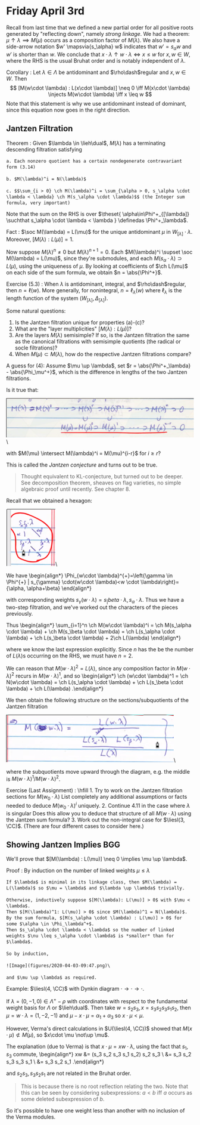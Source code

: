 # Friday April 3rd

Recall from last time that we defined a new partial order for all positive roots generated by "reflecting down", namely *strong linkage*.
We had a theorem: $\mu \uparrow \lambda \implies M(\mu)$ occurs as a composition factor of $M(\lambda)$.
We also have a side-arrow notation $w' \mapsvia{s_\alpha} w$ indicates that $w' = s_\alpha w$ and $w'$ is shorter than $w$.
We conclude that $x\cdot \lambda \uparrow w\cdot \lambda \iff x\leq w$ for $x, w\in W$, where the RHS is the usual Bruhat order and is notably independent of $\lambda$.

Corollary
:   Let $\lambda \in \Lambda$ be antidominant and $\rho\dash$regular and $x, w\in W$.
    Then
    $$
    [M(w\cdot \lambda) : L(x\cdot \lambda)] \neq 0 \iff M(x\cdot \lambda) \injects M(w\cdot \lambda) \iff x \leq w
    $$
Note that this statement is why we use antidominant instead of dominant, since this equation now goes in the right direction.

## Jantzen Filtration

Theorem
:   Given $\lambda \in \lieh\dual$, $M(\lambda)$ has a terminating descending filtration satisfying

    a. Each nonzero quotient has a certain nondegenerate contravariant form (3.14)

    b. $M(\lambda)^i = N(\lambda)$

    c. $$\sum_{i > 0} \ch M(\lambda)^i = \sum_{\alpha > 0, s_\alpha \cdot \lambda < \lambda} \ch M(s_\alpha \cdot \lambda)$$ (the Integer sum formula, very important)

Note that the sum on the RHS is over $\theset{ \alpha\in\Phi^+_{[\lambda]} \suchthat s_\alpha \cdot \lambda < \lambda } \definedas \Phi^+_\lambda$.

Fact
:   $\soc M(\lambda) = L(\mu)$ for the unique antidominant $\mu$ in $W_{[\lambda]}\cdot \lambda$.
    Moreover, $[M(\lambda) : L(\mu)] = 1$.

Now suppose $M(\lambda)^n \neq 0$ but $M(\lambda)^{n+1} = 0$.
Each $M(\lambda)^i \supset \soc M(\lambda) = L(\mu)$, since they're submodules, and each $M(s_\alpha \cdot \lambda) \supset L(\mu)$, using the uniqueness of $\mu$.
By looking at coefficients of $\ch L(\mu)$ on each side of the sum formula, we obtain $n = \abs{\Phi^+}$.

Exercise (5.3)
:   When $\lambda$ is antidominant, integral, and $\rho\dash$regular, then $n = \ell(w)$.
    More generally, for nonintegral, $n = \ell_\lambda(w)$ where $\ell_\lambda$ is the length function of the system $(W_{[\lambda]}, \Delta_{[\lambda]})$.

Some natural questions:

1. Is the Jantzen filtration unique for properties (a)-(c)?
2. What are the "layer multiplicities" $[M(\lambda): L(\mu)]$?
3. Are the layers $M(\lambda)$ semisimple?
    If so, is the Jantzen filtration the same as the canonical filtrations with semisimple quotients (the radical or socle filtrations)?
4. When $M(\mu) \subset M(\lambda)$, how do the respective Jantzen filtrations compare?

A guess for (4):
Assume $\mu \up \lambda$, set $r = \abs{\Phi^+_\lambda} - \abs{\Phi_\mu^+}$, which is the difference in lengths of the two Jantzen filtrations.

Is it true that:

![Image](figures/2020-04-03-09:28.png)\

with $M(\mu) \intersect M(\lambda)^i = M(\mu)^{i-r}$ for $i\geq r$?

This is called the *Jantzen conjecture* and turns out to be true.

> Thought equivalent to KL-conjecture, but turned out to be deeper.
> See decomposition theorem, sheaves on flag varieties, no simple algebraic proof until recently.
> See chapter 8.

Recall that we obtained a hexagon:

![Image](figures/2020-04-03-09:32.png)\

We have
\begin{align*}
\Phi_{w\cdot \lambda}^{+}=\left\{\gamma \in \Phi^{+} | s_{\gamma} \cdot(w\cdot \lambda)<w \cdot \lambda\right\}=\{\alpha, \alpha+\beta\}
\end{align*}

with corresponding weights $s_\gamma(w\cdot \lambda) = s_|beta \cdot \lambda, s_\alpha \cdot \lambda$.
Thus we have a two-step filtration, and we've worked out the characters of the pieces previously.

Thus
\begin{align*}
\sum_{i=1}^n \ch M(w\cdot \lambda)^i = \ch M(s_\alpha \cdot \lambda) + \ch M(s_\beta \cdot \lambda)
= \ch L(s_\alpha \cdot \lambda) + \ch L(s_\beta \cdot \lambda) + 2\ch L(\lambda)
\end{align*}

where we know the last expression explicitly.
Since $n$ has the be the number of $L(\lambda)$s occurring on the RHS, we must have $n=2$.

We can reason that $M(w\cdot \lambda)^2 = L(\lambda)$, since any composition factor in $M(w\cdot \lambda)^2$ recurs in $M(w\cdot \lambda)^1$, and so
\begin{align*}
\ch (w\cdot \lambda)^1 = \ch N(w\cdot \lambda) = \ch L(s_\alpha \cdot \lambda) + \ch L(s_\beta \cdot \lambda) + \ch L(\lambda)
.\end{align*}

We then obtain the following structure on the sections/subquotients of the Jantzen filtration

![Image](figures/2020-04-03-09:39.png)\

where the subquotients move upward through the diagram, e.g. the middle is $M(w\cdot \lambda)^1 / M(w\cdot \lambda)^2$.

Exercise (Last Assignment)
:   \hfill
    1. Try to work on the Jantzen filtration sections for $M(w_0 \cdot \lambda)$
      List completely any additional assumptions or facts needed to deduce $M(w_0 \cdot \lambda)^i$ uniquely.
    2. Continue 4.11 in the case where $\lambda$ is singular
      Does this allow you to deduce that structure of all $M(w\cdot \lambda)$ using the Jantzen sum formula?
    3. Work out the non-integral case for $\liesl(3, \CC)$.
      (There are four different cases to consider here.)

## Showing Jantzen Implies BGG

We'll prove that $[M(\lambda) : L(\mu)] \neq 0 \implies \mu \up \lambda$.

Proof
:   By induction on the number of linked weights $\mu \leq \lambda$

    If $\lambda$ is minimal in its linkage class, then $M(\lambda) = L(\lambda)$ so $\mu = \lambda$ and $\lambda \up \lambda$ trivially.

    Otherwise, inductively suppose $[M(\lambda): L(\mu)] > 0$ with $\mu < \lambda$.
    Then $[M(\lambda)^1: L(\mu)] > 0$ since $M(\lambda)^1 = N(\lambda)$.
    By the sum formula, $[M(s_\alpha \cdot \lambda) : L(\mu)] > 0$ for some $\alpha \in \Phi_\lambda^+$.
    Then $s_\alpha \cdot \lambda < \lambda$ so the number of linked weights $\nu \leq s_\alpha \cdot \lambda$ is *smaller* than for $\lambda$.

    So by induction,

    ![Image](figures/2020-04-03-09:47.png)\

    and $\mu \up \lambda$ as required.

Example:
$\liesl(4, \CC)$ with Dynkin diagram $\cdot \to \cdot \to \cdot$.

If $\lambda = (0, -1, 0) \in \Lambda^+ - \rho$ with coordinates with respect to the fundamental weight basis for $\Lambda$ or $\lieh\dual$.
Then take $w = s_2 s_3, x= s_3 s_2 s_3 s_1 s_2$, then $\mu = w\cdot \lambda = (1, -2, -1)$ and $\mu - x\cdot \mu = \alpha_1 + \alpha_3$ so $x\cdot \mu < \mu$.

However, Verma's direct calculations in $U(\liesl(4, \CC))$ showed that $M(x\cdot \mu) \not\subset M(\mu)$, so $x\cdot \mu \not\up \mu$.

The explanation (due to Verma) is that $x\cdot \mu = xw\cdot \lambda$, using the fact that $s_1, s_3$ commute,
\begin{align*}
xw &= (s_3 s_2 s_3 s_1 s_2) s_2 s_3 \\
&= s_3 s_2 s_3 s_3 s_1 \\
&= s_3 s_2 s_1
.\end{align*}

and $s_2 s_3, s_3 s_2 s_1$ are not related in the Bruhat order.

> This is because there is no root reflection relating the two.
> Note that this can be seen by considering subexpressions: $a < b$ iff $a$ occurs as some deleted subexpression of $b$.

So it's possible to have one weight less than another with no inclusion of the Verma modules.
